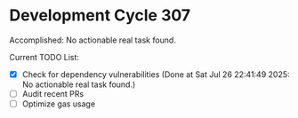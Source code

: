 # Development Cycle 307

Accomplished: No actionable real task found.

Current TODO List:

- [x] Check for dependency vulnerabilities  (Done at Sat Jul 26 22:41:49 2025: No actionable real task found.)
- [ ] Audit recent PRs
- [ ] Optimize gas usage